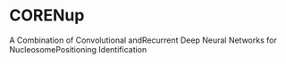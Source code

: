 # CORENup
A Combination of Convolutional andRecurrent Deep Neural Networks for NucleosomePositioning Identification





